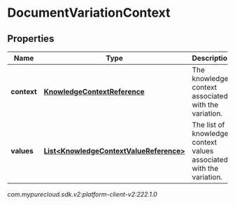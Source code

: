 # DocumentVariationContext


## Properties

| Name | Type | Description | Notes |
| ------------ | ------------- | ------------- | ------------- |
| **context** | [**KnowledgeContextReference**](KnowledgeContextReference) | The knowledge context associated with the variation. |  |
| **values** | [**List&lt;KnowledgeContextValueReference&gt;**](KnowledgeContextValueReference) | The list of knowledge context values associated with the variation. |  |




_com.mypurecloud.sdk.v2:platform-client-v2:222.1.0_
